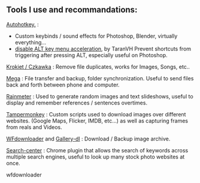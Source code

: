 ## Tools I use and recommandations:

[Autohotkey.](https://www.autohotkey.com/) : 
  - Custom keybinds / sound effects for Photoshop, Blender, virtually everything...
  - [disable ALT key menu acceleration](https://github.com/TaranVH/2nd-keyboard/blob/master/Taran's_Windows_Mods/Alt_menu_acceleration_DISABLER.ahk), by TaranVH
      Prevent shortcuts from triggering after pressing ALT, especially useful on Photoshop.

[Krokiet / Czkawka](https://github.com/qarmin/czkawka/tree/master) : 
  Remove file duplicates, works for Images, Songs, etc..
  
[Mega](https://mega.io/) : 
  File transfer and backup, folder synchronization. Useful to send files back and forth between phone and computer.

[Rainmeter](https://www.rainmeter.net/) : 
  Used to generate random images and text slideshows, useful to display and remember references / sentences overtimes.

[Tampermonkey](https://www.tampermonkey.net/) : 
  Custom scripts used to download images over different websites. (Google Maps, Flicker, IMDB, etc...) as well as capturing frames from reals and Videos.

[WFdownloader](https://www.wfdownloader.xyz/download) and [Gallery-dl](https://github.com/mikf/gallery-dl) : 
  Download / Backup image archive.

[Search-center](https://chromewebstore.google.com/detail/search-center/ndfplmdnbnefomnjiknbpejdceedhdmf?hl=en) : 
  Chrome plugin that allows the search of keywords across multiple search engines, useful to look up many stock photo websites at once.






wfdownloader

